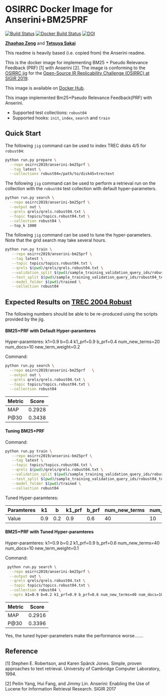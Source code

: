 
# OSIRRC Docker Image for Anserini+BM25PRF
[![Build Status](https://travis-ci.com/osirrc/anserini-bm25prf-docker.svg?branch=master)](https://travis-ci.com/osirrc/anserini-bm25prf-docker)
[![Docker Build Status](https://img.shields.io/docker/cloud/build/osirrc2019/anserini-bm25prf.svg)](https://hub.docker.com/r/osirrc2019/anserini-bm25prf)
[![DOI](https://zenodo.org/badge/DOI/10.5281/zenodo.3251157.svg)](https://doi.org/10.5281/zenodo.3251157)

[**Zhaohao Zeng**](https://github.com/matthew-z) and [**Tetsuya Sakai**](https://github.com/tetsuyasakai) 

This readme is heavily based (i.e. copied from) the Anserini readme.

This is the docker image for implementing BM25 + Pseudo Relevance Feedback (PRF) [1] with Anserini [2]. The image is conforming to the [OSIRRC jig](https://github.com/osirrc/jig/) for the [Open-Source IR Replicability Challenge (OSIRRC) at SIGIR 2019](https://osirrc.github.io/osirrc2019/).

This image is available on [Docker Hub](https://hub.docker.com/r/osirrc2019/anserini-bm25prf).
<!-- The [OSIRRC 2019 image library](https://github.com/osirrc/osirrc2019-library) contains a log of successful executions of this image. -->

This image implemented Bm25+Pseudo Relevance Feedback(PRF) with Anserini.

+ Supported test collections: `robust04`
+ Supported hooks: `init`, `index`, `search` and `train`


## Quick Start

The following `jig` command can be used to index TREC disks 4/5 for `robust04`:

```sh
python run.py prepare \
  --repo osirrc2019/anserini-bm25prf \
  --tag latest \
  --collections robust04=/path/to/disk45=trectext
```

The following `jig` command can be used to perform a retrieval run on the collection with the `robust04` test collection with default hyper-parameters.

```sh
python run.py search \
  --repo osirrc2019/anserini-bm25prf \
  --output out \
  --qrels qrels/qrels.robust04.txt \
  --topic topics/topics.robust04.txt \
  --collection robust04 \ 
  --top_k 1000
```

The following `jig` command can be used to tune the hyper-parameters.
Note that the grid search may take several hours.
```sh
python run.py train \
   --repo osirrc2019/anserini-bm25prf \
   --tag latest \
   --topic topics/topics.robust04.txt \
   --qrels $(pwd)/qrels/qrels.robust04.txt \
   --validation_split $(pwd)/sample_training_validation_query_ids/robust04_validation.txt \
   --test_split $(pwd)/sample_training_validation_query_ids/robust04_test.txt \
   --model_folder $(pwd)/trained \
   --collection robust04
```


## Expected Results on [TREC 2004 Robust](http://trec.nist.gov/data/robust/04.testset.gz)

The following numbers should be able to be re-produced using the scripts provided by the jig.

#### BM25+PRF with Default Hyper-paramteres 

Hyper-paramteres: k1=0.9 b=0.4 k1_prf=0.9 b_prf=0.4 num_new_terms=20 num_docs=10 new_term_weight=0.2

Command:
```sh
python run.py search \
  --repo osirrc2019/anserini-bm25prf   \
  --output out \
  --qrels qrels/qrels.robust04.txt \
  --topic topics/topics.robust04.txt \
  --collection robust04 
```

|Metric | Score |
|----|----|
| MAP |  0.2928 |
| P@30 | 0.3438 |


#### Tuning BM25+PRF

Command:
```sh
python run.py train \
   --repo osirrc2019/anserini-bm25prf \
   --tag latest \
   --topic topics/topics.robust04.txt \
   --qrels $(pwd)/qrels/qrels.robust04.txt \
   --validation_split $(pwd)/sample_training_validation_query_ids/robust04_validation.txt \
   --test_split $(pwd)/sample_training_validation_query_ids/robust04_test.txt \
   --model_folder $(pwd)/trained \
   --collection robust04
```
Tuned Hyper-paramteres: 

| Paramteres | k1 | b | k1_prf | b_prf | num_new_terms | num_docs | new_term_weight |
|----|----|----|----|----|----|----|----|
| Value |  0.9 | 0.2 | 0.9 | 0.6 | 40 | 10 | 0.1 |


#### BM25+PRF with Tuned Hyper-paramteres 
Hyper-paramteres: k1=0.9 b=0.2 k1_prf=0.9 b_prf=0.6 num_new_terms=40 num_docs=10 new_term_weight=0.1 

Command:
```sh
 python run.py search \
  --repo osirrc2019/anserini-bm25prf \
  --output out \
  --qrels qrels/qrels.robust04.txt \
  --topic topics/topics.robust04.txt \
  --collection robust04 \
  --opts k1=0.9 b=0.2 k1_prf=0.9 b_prf=0.6 num_new_terms=40 num_docs=10 new_term_weight=0.1 
```

|Metric | Score |
|----|----|
| MAP |  0.2916 |
| P@30 | 0.3396 |

Yes, the tuned hyper-parameters make the performance worse.......



## Reference

[1] Stephen E. Robertson, and Karen Spärck Jones. Simple, proven approaches to text retrieval. University of Cambridge Computer Laboratory, 1994.

[2] Peilin Yang, Hui Fang, and Jimmy Lin. Anserini: Enabling the Use of Lucene for Information Retrieval Research. SIGIR 2017
